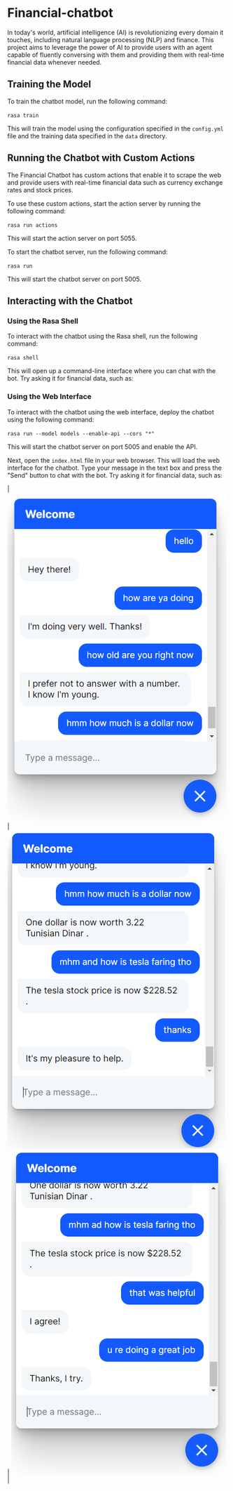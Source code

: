 # Financial-chatbot
In today's world, artificial intelligence (AI) is revolutionizing every domain it touches, including natural language processing (NLP) and finance. This project aims to leverage the power of AI to provide users with an agent capable of fluently conversing with them and providing them with real-time financial data whenever needed.

## Training the Model

To train the chatbot model, run the following command:

`rasa train`


This will train the model using the configuration specified in the `config.yml` file and the training data specified in the `data` directory.

## Running the Chatbot with Custom Actions

The Financial Chatbot has custom actions that enable it to scrape the web and provide users with real-time financial data such as currency exchange rates and stock prices.

To use these custom actions, start the action server by running the following command:

`rasa run actions`


This will start the action server on port 5055.

To start the chatbot server, run the following command:

`rasa run`


This will start the chatbot server on port 5005.

## Interacting with the Chatbot

### Using the Rasa Shell

To interact with the chatbot using the Rasa shell, run the following command:

`rasa shell`


This will open up a command-line interface where you can chat with the bot. Try asking it for financial data, such as:



### Using the Web Interface

To interact with the chatbot using the web interface, deploy the chatbot using the following command:

`rasa run --model models --enable-api --cors "*" `


This will start the chatbot server on port 5005 and enable the API.

Next, open the `index.html` file in your web browser. This will load the web interface for the chatbot. Type your message in the text box and press the "Send" button to chat with the bot. Try asking it for financial data, such as:

| ![Demo](images/1.png) | ![Demo](images/2.png) | ![Demo](images/3.png) |

